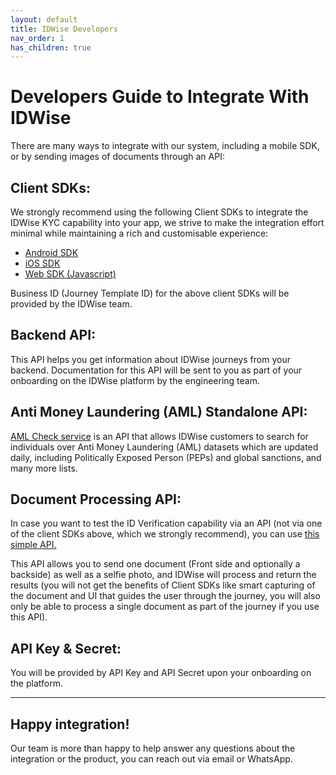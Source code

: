 ```yaml
---
layout: default
title: IDWise Developers
nav_order: 1
has_children: true
---
```


# Developers Guide to Integrate With IDWise


There are many ways to integrate with our system, including a mobile SDK, or by sending images of documents through an API:

## Client SDKs:
We strongly recommend using the following Client SDKs to integrate the IDWise KYC capability into your app, we strive to make the integration effort minimal while maintaining a rich and customisable experience:

-   [Android SDK](https://idwi.se/android)
-   [iOS SDK](https://idwi.se/ios)
-   [Web SDK (Javascript)](https://idwi.se/js)

Business ID (Journey Template ID) for the above client SDKs will be provided by the IDWise team.

## Backend API:
This API helps you get information about IDWise journeys from your backend.
Documentation for this API will be sent to you as part of your onboarding on the IDWise platform by the engineering team.

## Anti Money Laundering (AML) Standalone API: 
[AML Check service](https://idwi.se/aml) is an API that allows IDWise customers to search for individuals over Anti Money Laundering (AML) datasets which are updated daily, including Politically Exposed Person (PEPs) and global sanctions, and many more lists.



## Document Processing API: 
In case you want to test the ID Verification capability via an API (not via one of the client SDKs above, which we strongly recommend), you can use [this simple API.](https://idwi.se/processing)

This API allows you to send one document (Front side and optionally a backside) as well as a selfie photo, and IDWise will process and return the results (you will not get the benefits of Client SDKs like smart capturing of the document and UI that guides the user through the journey, you will also only be able to process a single document as part of the journey if you use this API).

## API Key & Secret:
You will be provided by API Key and API Secret upon your onboarding on the platform.

-----------------------------------------------------------------------------------------------------------------------------------------------------------------------------
## Happy integration!
Our team is more than happy to help answer any questions about the integration or the product, you can reach out via email or WhatsApp.
